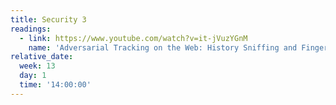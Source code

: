 ```yaml
---
title: Security 3
readings:
  - link: https://www.youtube.com/watch?v=it-jVuzYGnM
    name: 'Adversarial Tracking on the Web: History Sniffing and Fingerprinting'
relative_date:
  week: 13
  day: 1
  time: '14:00:00'
---
```

